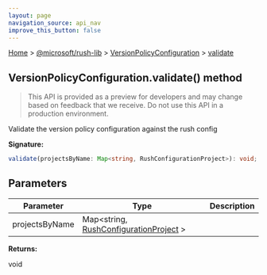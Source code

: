 ```yaml
---
layout: page
navigation_source: api_nav
improve_this_button: false
---
```



[Home](./index.md) &gt; [@microsoft/rush-lib](./rush-lib.md) &gt; [VersionPolicyConfiguration](./rush-lib.versionpolicyconfiguration.md) &gt; [validate](./rush-lib.versionpolicyconfiguration.validate.md)

## VersionPolicyConfiguration.validate() method

> This API is provided as a preview for developers and may change based on feedback that we receive. Do not use this API in a production environment.
>

Validate the version policy configuration against the rush config

<b>Signature:</b>

```typescript
validate(projectsByName: Map<string, RushConfigurationProject>): void;
```

## Parameters

|  Parameter | Type | Description |
|  --- | --- | --- |
|  projectsByName | Map&lt;string, [RushConfigurationProject](./rush-lib.rushconfigurationproject.md) &gt; |  |

<b>Returns:</b>

void
